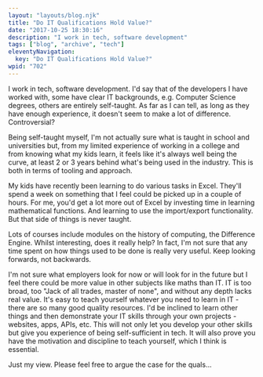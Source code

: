 ```yaml
---
layout: "layouts/blog.njk"
title: "Do IT Qualifications Hold Value?"
date: "2017-10-25 18:30:16"
description: "I work in tech, software development"
tags: ["blog", "archive", "tech"]
eleventyNavigation:
  key: "Do IT Qualifications Hold Value?"
wpid: "702"
---
```


I work in tech, software development. I'd say that of the developers I have worked with, some have clear IT backgrounds, e.g. Computer Science degrees, others are entirely self-taught. As far as I can tell, as long as they have enough experience, it doesn't seem to make a lot of difference. Controversial?

Being self-taught myself, I'm not actually sure what is taught in school and universities but, from my limited experience of working in a college and from knowing what my kids learn, it feels like it's always well being the curve, at least 2 or 3 years behind what's being used in the industry. This is both in terms of tooling and approach.

My kids have recently been learning to do various tasks in Excel. They'll spend a week on something that I feel could be picked up in a couple of hours. For me, you'd get a lot more out of Excel by investing time in learning mathematical functions. And learning to use the import/export functionality. But that side of things is never taught.

Lots of courses include modules on the history of computing, the Difference Engine. Whilst interesting, does it really help? In fact, I'm not sure that any time spent on how things used to be done is really very useful. Keep looking forwards, not backwards.

I'm not sure what employers look for now or will look for in the future but I feel there could be more value in other subjects like maths than IT. IT is too broad, too "Jack of all trades, master of none", and without any depth lacks real value. It's easy to teach yourself whatever you need to learn in IT - there are so many good quality resources. I'd be inclined to learn other things and then demonstrate your IT skills through your own projects - websites, apps, APIs, etc. This will not only let you develop your other skills but give you experience of being self-sufficient in tech. It will also prove you have the motivation and discipline to teach yourself, which I think is essential.

Just my view. Please feel free to argue the case for the quals...

&nbsp;

